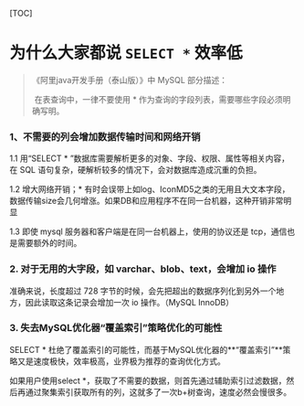 [TOC]

# 为什么大家都说 `SELECT *` 效率低

> 《阿里java开发手册（泰山版）》中 MySQL 部分描述：
>
> ​		在表查询中，一律不要使用 * 作为查询的字段列表，需要哪些字段必须明确写明。 





### 1、不需要的列会增加数据传输时间和网络开销

1.1	用“SELECT * ”数据库需要解析更多的对象、字段、权限、属性等相关内容，在 SQL 语句复杂，硬解析较多的情况下，会对数据库造成沉重的负担。

1.2	增大网络开销；* 有时会误带上如log、IconMD5之类的无用且大文本字段，数据传输size会几何增涨。如果DB和应用程序不在同一台机器，这种开销非常明显

1.3	即使 mysql 服务器和客户端是在同一台机器上，使用的协议还是 tcp，通信也是需要额外的时间。

### 2. 对于无用的大字段，如 varchar、blob、text，会增加 io 操作

准确来说，长度超过 728 字节的时候，会先把超出的数据序列化到另外一个地方，因此读取这条记录会增加一次 io 操作。（MySQL InnoDB）

### 3. 失去MySQL优化器“覆盖索引”策略优化的可能性

SELECT * 杜绝了覆盖索引的可能性，而基于MySQL优化器的**“覆盖索引”**策略又是速度极快，效率极高，业界极为推荐的查询优化方式。

如果用户使用select *，获取了不需要的数据，则首先通过辅助索引过滤数据，然后再通过聚集索引获取所有的列，这就多了一次b+树查询，速度必然会慢很多。









